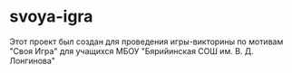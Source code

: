 # svoya-igra

Этот проект был создан для проведения игры-викторины по мотивам "Своя Игра" для учащихся МБОУ "Бярийинская СОШ им. В. Д. Лонгинова"
